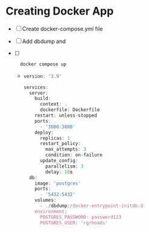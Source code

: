# Creating Docker App
- [ ] Create docker-compose.yml file

- [ ] Add dbdump and

- [ ] ```javascript
    docker compose up
  ```
  - ```javascript
    version: '3.9'

    services:
      server:
        build:
          context: .
          dockerfile: Dockerfile
        restart: unless-stopped
        ports:
          - '3000:3000'
        deploy:
          replicas: 1
          restart_policy:
            max_attempts: 3
            condition: on-failure
          update_config:
            parallelism: 3
            delay: 10s
      db:
        image: 'postgres'
        ports:
          - '5432:5432'
        volumes:
          - ./dbdump:/docker-entrypoint-initdb.d
        environment:
          POSTGRES_PASSWORD: password123
          POSTGRES_USER: 'rgrhoads'
  ```